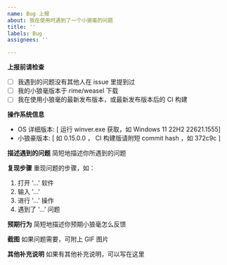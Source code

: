 ```yaml
---
name: Bug 上报
about: 我在使用时遇到了一个小狼毫的问题
title: ''
labels: Bug
assignees: ''

---
```


**上报前请检查**
- [ ] 我遇到的问题没有其他人在 issue 里提到过
- [ ] 我的小狼毫版本于 rime/weasel 下载
- [ ] 我在使用小狼毫的最新发布版本，或最新发布版本后的 CI 构建

**操作系统信息**
 - OS 详细版本: [ 运行 winver.exe 获取，如 Windows 11 22H2 22621.1555]
 - 小狼豪版本: [ 如 0.15.0.0 ， CI 构建版请附短 commit hash ，如 372c9c ]

**描述遇到的问题**
简短地描述你所遇到的问题

**复现步骤**
重现问题的步骤，如：
1. 打开 '...' 软件
2. 输入 '...'
3. 进行 '...' 操作
4. 遇到了 '...' 问题

**预期行为**
简短地描述你预期小狼毫怎么反馈

**截图**
如果问题需要，可附上 GIF 图片

**其他补充说明**
如果有其他补充说明，可以写在这里
